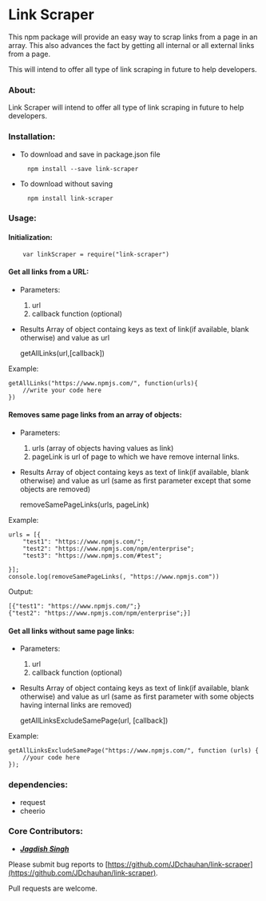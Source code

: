 # Link Scraper

This npm package will provide an easy way to scrap links from a page in an array. This also advances the fact by getting all internal or all external links from a page.

This will intend to offer all type of link scraping in future to help developers.

### About:

Link Scraper will intend to offer all type of link scraping in future to help developers.

### Installation:

* To download and save in package.json file
    
        npm install --save link-scraper

* To download without saving
    
        npm install link-scraper

### Usage:

#### Initialization:

        var linkScraper = require("link-scraper")
    
#### Get all links from a URL:

* Parameters: 
    1. url
    2. callback function (optional)

* Results
Array of object containg keys as text of link(if available, blank otherwise) and value as url

    getAllLinks(url,[callback])

Example:

    getAllLinks("https://www.npmjs.com/", function(urls){
        //write your code here
    })

#### Removes same page links from an array of objects:

* Parameters: 
    1. urls (array of objects having values as link)
    2. pageLink is url of page to which we have remove internal links.

* Results
Array of object containg keys as text of link(if available, blank otherwise) and value as url (same as first parameter except that some objects are removed)

    removeSamePageLinks(urls, pageLink)

Example:

    urls = [{
        "test1": "https://www.npmjs.com/";
        "test2": "https://www.npmjs.com/npm/enterprise";
        "test3": "https://www.npmjs.com/#test";
        
    }];
    console.log(removeSamePageLinks(, "https://www.npmjs.com"))
    
Output: 

    [{"test1": "https://www.npmjs.com/";}
    {"test2": "https://www.npmjs.com/npm/enterprise";}]
        
#### Get all links without same page links:

* Parameters: 
    1. url
    2. callback function (optional)

* Results
Array of object containg keys as text of link(if available, blank otherwise) and value as url (same as first parameter with some objects having internal links are removed)

    getAllLinksExcludeSamePage(url, [callback])

Example:

    getAllLinksExcludeSamePage("https://www.npmjs.com/", function (urls) {
        //your code here
    });



### dependencies:

* request
* cheerio

### Core Contributors:

* **_[Jagdish Singh](https://github.com/JDchauhan)_**

Please submit bug reports to [https://github.com/JDchauhan/link-scraper](https://github.com/JDchauhan/link-scraper).


Pull requests are welcome.
